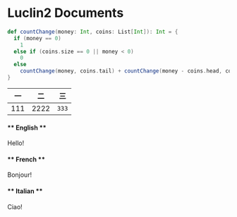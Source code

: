 # Luclin2 Documents

```scala
def countChange(money: Int, coins: List[Int]): Int = {
  if (money == 0)
    1
  else if (coins.size == 0 || money < 0)
    0
  else
    countChange(money, coins.tail) + countChange(money - coins.head, coins)
}
```

|一|二|三|
|---|---|---|
|111|2222|```333```|

<!-- tabs:start -->

#### ** English **

Hello!

#### ** French **

Bonjour!

#### ** Italian **

Ciao!

<!-- tabs:end -->